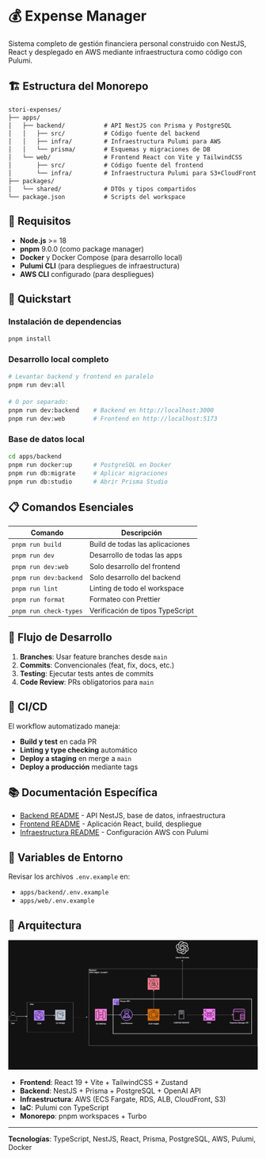 # 💰 Expense Manager

Sistema completo de gestión financiera personal construido con NestJS, React y desplegado en AWS mediante infraestructura como código con Pulumi.

## 🏗️ Estructura del Monorepo

```
stori-expenses/
├── apps/
│   ├── backend/           # API NestJS con Prisma y PostgreSQL
│   │   ├── src/           # Código fuente del backend
│   │   ├── infra/         # Infraestructura Pulumi para AWS
│   │   └── prisma/        # Esquemas y migraciones de DB
│   └── web/               # Frontend React con Vite y TailwindCSS
│       ├── src/           # Código fuente del frontend
│       └── infra/         # Infraestructura Pulumi para S3+CloudFront
├── packages/
│   └── shared/            # DTOs y tipos compartidos
└── package.json           # Scripts del workspace
```

## 🔧 Requisitos

- **Node.js** >= 18
- **pnpm** 9.0.0 (como package manager)
- **Docker** y Docker Compose (para desarrollo local)
- **Pulumi CLI** (para despliegues de infraestructura)
- **AWS CLI** configurado (para despliegues)

## 🚀 Quickstart

### Instalación de dependencias

```bash
pnpm install
```

### Desarrollo local completo

```bash
# Levantar backend y frontend en paralelo
pnpm run dev:all

# O por separado:
pnpm run dev:backend    # Backend en http://localhost:3000
pnpm run dev:web        # Frontend en http://localhost:5173
```

### Base de datos local

```bash
cd apps/backend
pnpm run docker:up      # PostgreSQL en Docker
pnpm run db:migrate     # Aplicar migraciones
pnpm run db:studio      # Abrir Prisma Studio
```

## 📋 Comandos Esenciales

| Comando                | Descripción                      |
| ---------------------- | -------------------------------- |
| `pnpm run build`       | Build de todas las aplicaciones  |
| `pnpm run dev`         | Desarrollo de todas las apps     |
| `pnpm run dev:web`     | Solo desarrollo del frontend     |
| `pnpm run dev:backend` | Solo desarrollo del backend      |
| `pnpm run lint`        | Linting de todo el workspace     |
| `pnpm run format`      | Formateo con Prettier            |
| `pnpm run check-types` | Verificación de tipos TypeScript |

## 🔄 Flujo de Desarrollo

1. **Branches**: Usar feature branches desde `main`
2. **Commits**: Convencionales (feat, fix, docs, etc.)
3. **Testing**: Ejecutar tests antes de commits
4. **Code Review**: PRs obligatorios para `main`

## 🚚 CI/CD

El workflow automatizado maneja:

- **Build y test** en cada PR
- **Linting y type checking** automático
- **Deploy a staging** en merge a `main`
- **Deploy a producción** mediante tags

## 📚 Documentación Específica

- [Backend README](./apps/backend/README.md) - API NestJS, base de datos, infraestructura
- [Frontend README](./apps/web/README.md) - Aplicación React, build, despliegue
- [Infraestructura README](./apps/backend/infra/README.md) - Configuración AWS con Pulumi

## 🔐 Variables de Entorno

Revisar los archivos `.env.example` en:

- `apps/backend/.env.example`
- `apps/web/.env.example`

## 🏢 Arquitectura

![Arquitectura del Sistema](./diagrams/expenses.png)

- **Frontend**: React 19 + Vite + TailwindCSS + Zustand
- **Backend**: NestJS + Prisma + PostgreSQL + OpenAI API
- **Infraestructura**: AWS (ECS Fargate, RDS, ALB, CloudFront, S3)
- **IaC**: Pulumi con TypeScript
- **Monorepo**: pnpm workspaces + Turbo

---

**Tecnologías**: TypeScript, NestJS, React, Prisma, PostgreSQL, AWS, Pulumi, Docker
